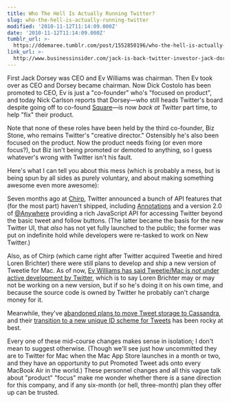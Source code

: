 ```yaml
---
title: Who The Hell Is Actually Running Twitter?
slug: who-the-hell-is-actually-running-twitter
modified: '2010-11-12T11:14:09.000Z'
date: '2010-11-12T11:14:09.000Z'
tumblr_url: >-
  https://ddemaree.tumblr.com/post/1552850196/who-the-hell-is-actually-running-twitter
link_url: >-
  http://www.businessinsider.com/jack-is-back-twitter-investor-jack-dorsey-is-working-for-twitter-again-2010-11
---
```

First Jack Dorsey was CEO and Ev Williams was chairman. Then Ev took over as CEO and Dorsey became chairman. Now Dick Costolo has been promoted to CEO, Ev is just a "co-founder" who's "focused on product", and today Nick Carlson reports that Dorsey—who still heads Twitter's board despite going off to co-found [Square](http://squareup.com/)—is now _back at Twitter_ part time, to help "fix" their product.

Note that none of these roles have been held by the third co-founder, Biz Stone, who remains Twitter's "creative director." Ostensibly he's also been focused on the product. Now the product needs fixing (or even more focus?), but Biz isn't being promoted or demoted to anything, so I guess whatever's wrong with Twitter isn't his fault.

Here's what I can tell you about this mess (which is probably a mess, but is being spun by all sides as purely voluntary, and about making something awesome even more awesome):

Seven months ago at [Chirp](http://chirp.twitter.com/), Twitter announced a bunch of API features that (for the most part) haven't shipped, including [Annotations](http://dev.twitter.com/pages/annotations_overview) and a version 2.0 of [@Anywhere](http://dev.twitter.com/anywhere/) providing a rich JavaScript API for accessing Twitter beyond the basic tweet and follow buttons. (The latter became the basis for the new Twitter UI, that _also_ has not yet fully launched to the public; the former was put on indefinite hold while developers were re-tasked to work on New Twitter.)

Also, as of Chirp (which came right after Twitter acquired Tweetie and hired Loren Brichter) there were still plans to develop and ship a new version of Tweetie for Mac. As of now, [Ev Williams has said Tweetie/Mac is _not_ under active development by Twitter](https://twitter.com/ev/status/27476496862), which is to say Loren Brichter may or may not be working on a new version, but if so he's doing it on his own time, and because the source code is owned by Twitter he probably can't charge money for it.

Meanwhile, they've [abandoned plans to move Tweet storage to Cassandra](http://engineering.twitter.com/2010/07/cassandra-at-twitter-today.html), and their [transition to a new unique ID scheme for Tweets](http://groups.google.com/group/twitter-development-talk/browse_thread/thread/6a16efa375532182) has been rocky at best.

Every one of these mid-course changes makes sense in isolation; I don't mean to suggest otherwise. (Though we'll see just how uncommitted they are to Twitter for Mac when the Mac App Store launches in a month or two, and they have an opportunity to put Promoted Tweet ads onto every MacBook Air in the world.) These personnel changes and all this vague talk about "product" "focus" make me wonder whether there _is_ a sane direction for this company, and if any six-month (or hell, three-month) plan they offer up can be trusted.
